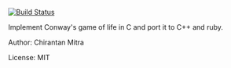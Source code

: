 [![Build Status](https://github.com/chiku/GameOfLife/actions/workflows/build.yml/badge.svg?branch=master)](https://github.com/chiku/GameOfLife/actions/workflows/build.yml)

Implement Conway's game of life in C and port it to C++ and ruby.

Author: Chirantan Mitra

License: MIT

